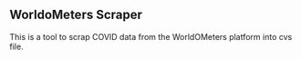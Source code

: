WorldoMeters Scraper
-------------------------------
This is a tool to scrap COVID data from the WorldOMeters platform into cvs file.